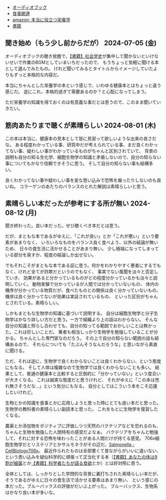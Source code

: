- [オーディオブック](%E3%82%AA%E3%83%BC%E3%83%87%E3%82%A3%E3%82%AA%E3%83%96%E3%83%83%E3%82%AF)
- [食事関連](%E9%A3%9F%E4%BA%8B%E9%96%A2%E9%80%A3)
- [amazon: 本当に役立つ栄養学](https://amzn.to/3xAr6rv)
- [書籍](%E6%9B%B8%E7%B1%8D)

## 聞き始め（もう少し前からだが） 2024-07-05 (金)

オーディオブックの聴き放題で、[【書籍】社会学史](%E3%80%90%E6%9B%B8%E7%B1%8D%E3%80%91%E7%A4%BE%E4%BC%9A%E5%AD%A6%E5%8F%B2)が集中して聞かないといけないせいで作業のBGMとしていまいちだったので、
もうちょっと気軽に聞ける本として選んでみたもの。
けれど聞いてみるとタイトルからイメージしていたよりもずっと本格的な内容だ。

本当にちゃんとした栄養学の本という感じで、いわゆる健康本とはちょっと違う感じだ。
逆にこれ、本格的過ぎて需要あるのか？と心配になってしまう。

ただ栄養学の知識を得ておくのは有意義な事だとは思うので、このまま聞いていきたい。

## 筋肉あたりまで聴くが素晴らしい 2024-08-01 (木)

この本は本当に、健康本の見本として皆に見習って欲しいような出来の良さだな。
ある程度わかっている事、研究中だが考えられている事、まだ良くわかってない事、疑わしい事がわかっているものがちゃんと区別されていて、
背景の説明も自分の知る生化学、細胞生物学の知識と矛盾しないので、自分の知らない事についてもかなり信頼できそうに思う。
そして自分の知らない事も結構多い。

良くわかってない事や疑わしい事を変な思い込みで恐怖を煽ったりしないのも良いね。
コラーゲンのあたりのバランスのとれた解説は素晴らしいと思う。

## 素晴らしい本だったが参考にする所が無い 2024-08-12 (月)

聞き終わった。良い本だった。ぜひ聴くべき本だとは思う。

だが、まともな本であるがゆえに、「これが良い」とか「これが悪い」という要素があまりなく、
いろいろなものをバランス良く食べよう、以外の結論が無いため、
日々の食生活に活かせることがあまり無い。
少し極端になってしまっている部分を戻すか、程度の結論しか出せない。

でもそれこそがまともな本である証に思う。何かをわかりやすく悪者にするでもなく、けれど全てが詐欺だというのでもなく、
事実でない風聞を淡々と否定していき、
効果があると分かっているものがどの程度分かっているかも淡々と説明していく。
動物実験で分かっているが人間では分かっていないもの、
体内の機序が分かっている物質だが、食べたものとの関係は良く分かっていないもの、
機序は良く分かってないが効果は実証されているもの、
といった区別がちゃんとされている。素晴らしい。

しかもまともな生物学の知識に基づいて説明する。
自分は細胞生物学と分子生物学はかなり詳しい方だと思う。一方で組織より上の話はわからない。
そんな自分の知識と照らし合わせても、自分の知ってる範囲でおかしいことは無かった。これは珍しいことだ。
著者も相当しっかり生物学を勉強していることが分かる。
ちゃんとした専門家なのだろう。
その上で自分の知らない範囲の話も結構あるので、
それらについても「たぶんそうなんだろうな」と思いながら素直に聞ける。

ただ、それは逆に、生物学で良くわからないことは良くわからない、という態度にもなる。
そして人体は複雑なので生物学では良くわからないことも多い。
結果として、普通の健康本と比較すると圧倒的に「分かっていない」という度合いが大きくなる。
これは誠実な態度だと思うけれど、
それがゆえに「この本は売れ無さそうだな…」という気分にもなる。
自分としてはこういう本をこそ応援したいけれど。

生物とかの知識を食事とかに応用しようと思った時にとても良い本だと思った。
生物学の教科書の素晴らしい副読本と思った。
これをもとに生物学を復習したくなる。

農薬とか添加物をポジティブに評価しつつ天然のバクテリアなどを恐れるのも、ちゃんと生物を勉強した人間特有の感覚だよなぁ。
バクテリアをちゃんと勉強して、それに対する恐怖を味わったことがある人間だけが持てる感覚。
706x細胞生物学だとリステリアとかサルモネラがその辺だ。[Salmonella - CellBiology706x](https://karino2.github.io/SubWiki/CellBiology706x/Salmonella)。
最近作られたものは全部悪くて昔ながらがいいに違いない、という思い込みを疑似科学的に頑張って正当化する本（[【書籍】あなたの体は9割が細菌](%E3%80%90%E6%9B%B8%E7%B1%8D%E3%80%91%E3%81%82%E3%81%AA%E3%81%9F%E3%81%AE%E4%BD%93%E3%81%AF9%E5%89%B2%E3%81%8C%E7%B4%B0%E8%8F%8C)とか[【書籍】科学者たちが語る食欲](%E3%80%90%E6%9B%B8%E7%B1%8D%E3%80%91%E7%A7%91%E5%AD%A6%E8%80%85%E3%81%9F%E3%81%A1%E3%81%8C%E8%AA%9E%E3%82%8B%E9%A3%9F%E6%AC%B2)とか）とは好対照に思う。

全体としては、しっかりとした学問的な背景に裏打ちされた素晴らしい本だが、そうであるがゆえに日々の食生活で活かせる要素はあまり無い、
という感じの本だった。ブルーバックスの評価がだいぶ上がった。
ブルーバックス、生物系はかなり良い本が多いな。
